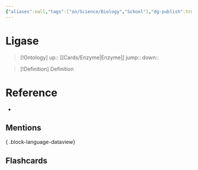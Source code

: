 ```yaml
---
{"aliases":null,"tags":["on/Science/Biology","School"],"dg-publish":true,"up":["[[Cards/Enzyme.md]]"],"permalink":"/cards/ligase/","dgPassFrontmatter":true}
---
```


# Ligase

> [!Ontology]
> up:: [[Cards/Enzyme\|Enzyme]]
> jump::
> down:: 

> [!Definition] Definition

# Reference

- 

## Mentions


{ .block-language-dataview}

## Flashcards